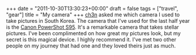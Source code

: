 +++
date = "2011-10-30T13:30:23+00:00"
draft = false
tags = ["travel", "gear"]
title = "My camera"
+++
<a href="http://ch3n.tumblr.com/">ch3n</a> asked me which camera I used to take pictures in South Korea. The camera that I've used for the last half year is the [Canon PowerShot S95](http://www.amazon.com/Canon-PowerShot-S95-Stabilized-3-0-Inch/dp/B003ZSHNGS). It's a remarkable camera that takes stellar pictures. I've been complimented on how great my pictures look, but my secret is this magical device. I highly recommend it. I've met two other people on my journey that had one and they loved theirs just as much.